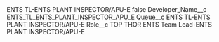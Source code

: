 <?xml version="1.0" encoding="UTF-8"?>
<CustomMetadata xmlns="http://soap.sforce.com/2006/04/metadata" xmlns:xsi="http://www.w3.org/2001/XMLSchema-instance" xmlns:xsd="http://www.w3.org/2001/XMLSchema">
    <label>ENTS TL-ENTS PLANT INSPECTOR/APU-E</label>
    <protected>false</protected>
    <values>
        <field>Developer_Name__c</field>
        <value xsi:type="xsd:string">ENTS_TL_ENTS_PLANT_INSPECTOR_APU_E</value>
    </values>
    <values>
        <field>Queue__c</field>
        <value xsi:type="xsd:string">ENTS TL-ENTS PLANT INSPECTOR/APU-E</value>
    </values>
    <values>
        <field>Role__c</field>
        <value xsi:type="xsd:string">TOP THOR ENTS Team Lead-ENTS PLANT INSPECTOR/APU-E</value>
    </values>
</CustomMetadata>
